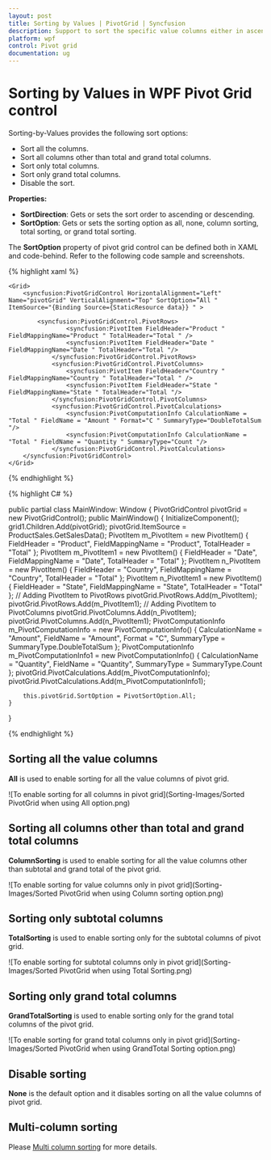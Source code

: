 ```yaml
---
layout: post
title: Sorting by Values | PivotGrid | Syncfusion
description: Support to sort the specific value columns either in ascending or descending order in PivotGrid control.
platform: wpf
control: Pivot grid
documentation: ug
---
```


# Sorting by Values in WPF Pivot Grid control

Sorting-by-Values provides the following sort options:

* Sort all the columns.
* Sort all columns other than total and grand total columns.
* Sort only total columns.
* Sort only grand total columns.
* Disable the sort.

**Properties:**

* **SortDirection**: Gets or sets the sort order to ascending or descending.
* **SortOption**: Gets or sets the sorting option as all, none, column sorting, total sorting, or grand total sorting.

The **SortOption** property of pivot grid control can be defined both in XAML and code-behind. Refer to the following code sample and screenshots.

{% highlight xaml %}

    <Grid>
        <syncfusion:PivotGridControl HorizontalAlignment="Left" Name="pivotGrid" VerticalAlignment="Top" SortOption=”All "    ItemSource="{Binding Source={StaticResource data}} " >

            <syncfusion:PivotGridControl.PivotRows>
                    <syncfusion:PivotItem FieldHeader="Product " FieldMappingName="Product " TotalHeader="Total " />
                    <syncfusion:PivotItem FieldHeader="Date " FieldMappingName="Date " TotalHeader="Total "/>
                </syncfusion:PivotGridControl.PivotRows>
                <syncfusion:PivotGridControl.PivotColumns>
                    <syncfusion:PivotItem FieldHeader="Country " FieldMappingName="Country " TotalHeader="Total " />
                    <syncfusion:PivotItem FieldHeader="State " FieldMappingName="State " TotalHeader="Total "/>
                </syncfusion:PivotGridControl.PivotColumns>
                <syncfusion:PivotGridControl.PivotCalculations>
                    <syncfusion:PivotComputationInfo CalculationName = "Total " FieldName = "Amount " Format="C " SummaryType="DoubleTotalSum "/>
                    <syncfusion:PivotComputationInfo CalculationName = "Total " FieldName = "Quantity " SummaryType="Count "/>
                </syncfusion:PivotGridControl.PivotCalculations>
        </syncfusion:PivotGridControl>
    </Grid>

{% endhighlight %}

{% highlight C# %}

public partial class MainWindow: Window {
    PivotGridControl pivotGrid = new PivotGridControl();
    public MainWindow() {
        InitializeComponent();
        grid1.Children.Add(pivotGrid);
        pivotGrid.ItemSource = ProductSales.GetSalesData();
        PivotItem m_PivotItem = new PivotItem() {
            FieldHeader = "Product", FieldMappingName = "Product", TotalHeader = "Total"
        };
        PivotItem m_PivotItem1 = new PivotItem() {
            FieldHeader = "Date", FieldMappingName = "Date", TotalHeader = "Total"
        };
        PivotItem n_PivotItem = new PivotItem() {
            FieldHeader = "Country", FieldMappingName = "Country", TotalHeader = "Total"
        };
        PivotItem n_PivotItem1 = new PivotItem() {
            FieldHeader = "State", FieldMappingName = "State", TotalHeader = "Total"
        };
        // Adding PivotItem to PivotRows
        pivotGrid.PivotRows.Add(m_PivotItem);
        pivotGrid.PivotRows.Add(m_PivotItem1);
        // Adding PivotItem to PivotColumns
        pivotGrid.PivotColumns.Add(n_PivotItem);
        pivotGrid.PivotColumns.Add(n_PivotItem1);
        PivotComputationInfo m_PivotComputationInfo = new PivotComputationInfo() {
            CalculationName = "Amount", FieldName = "Amount", Format = "C", SummaryType = SummaryType.DoubleTotalSum
        };
        PivotComputationInfo m_PivotComputationInfo1 = new PivotComputationInfo() {
            CalculationName = "Quantity", FieldName = "Quantity", SummaryType = SummaryType.Count
        };
        pivotGrid.PivotCalculations.Add(m_PivotComputationInfo);
        pivotGrid.PivotCalculations.Add(m_PivotComputationInfo1);

        this.pivotGrid.SortOption = PivotSortOption.All;
    }
}

{% endhighlight %}

## Sorting all the value columns

**All** is used to enable sorting for all the value columns of pivot grid.

![To enable sorting for all columns in pivot grid](Sorting-Images/Sorted PivotGrid when using All option.png)

## Sorting all columns other than total and grand total columns

**ColumnSorting** is used to enable sorting for all the value columns other than subtotal and grand total of the pivot grid.

![To enable sorting for value columns only in pivot grid](Sorting-Images/Sorted PivotGrid when using Column sorting option.png)

## Sorting only subtotal columns

**TotalSorting** is used to enable sorting only for the subtotal columns of pivot grid.

![To enable sorting for subtotal columns only in pivot grid](Sorting-Images/Sorted PivotGrid when using Total Sorting.png)

## Sorting only grand total columns

**GrandTotalSorting** is used to enable sorting only for the grand total columns of the pivot grid.

![To enable sorting for grand total columns only in pivot grid](Sorting-Images/Sorted PivotGrid when using GrandTotal Sorting option.png)

## Disable sorting

**None** is the default option and it disables sorting on all the value columns of pivot grid.

## Multi-column sorting

Please [Multi column sorting](http://help.syncfusion.com/wpf/pivotgrid/multi-column-sorting#multi-column-sorting-in-normal-mode-of-pivotgrid-control) for more details.